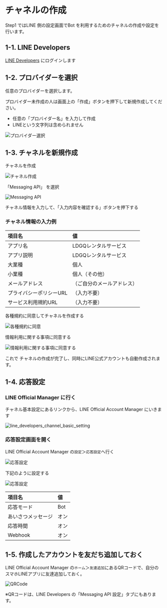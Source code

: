 
# チャネルの作成

Step1 ではLINE 側の設定画面でBot を利用するためのチャネルの作成や設定を行います。


## 1-1. LINE Developers 

[LINE Developers](https://developers.line.biz/console/) にログインします


## 1-2. プロバイダーを選択

任意のプロバイダーを選択します。

プロバイダー未作成の人は画面上の「作成」ボタンを押下して新規作成してください。

- 任意の「プロバイダー名」を入力して作成
- LINEという文字列は含められません

![プロバイダー選択](https://raw.githubusercontent.com/maztak/katacoda-scenarios/master/create-line-official-account/images/ProviderList.png)


## 1-3. チャネルを新規作成

チャネルを作成

![チャネル作成](https://raw.githubusercontent.com/maztak/katacoda-scenarios/master/create-line-official-account/images/NewChannel.png)

「Messaging API」 を選択

![Messaging API](https://raw.githubusercontent.com/maztak/katacoda-scenarios/master/create-line-official-account/images/SelectMessagingAPI.png)

チャネル情報を入力して、「入力内容を確認する」ボタンを押下する

### チャネル情報の入力例

|  項目名  |  値  |
| :-- | :-- |
|  アプリ名  |  LDGQレンタルサービス  |
|  アプリ説明  |  LDGQレンタルサービス  |
|  大業種  |  個人  |
|  小業種  |  個人（その他）  |
|  メールアドレス  |  （ご自分のメールアドレス）  |
|  プライバシーポリシーURL  |  （入力不要）  |
|  サービス利用規約URL  |  （入力不要）  |


各種規約に同意してチャネルを作成する

![各種規約に同意](https://raw.githubusercontent.com/maztak/katacoda-scenarios/master/create-line-official-account/images/AgreeTerms.png)

情報利用に関する事項に同意する

![情報利用に関する事項に同意する](https://raw.githubusercontent.com/maztak/katacoda-scenarios/master/create-line-official-account/images/AgreeTerms02.png)

これで チャネルの作成が完了し、同時にLINE公式アカウントも自動作成されます。

## 1-4. 応答設定

### LINE Official Manager に行く

チャネル基本設定にあるリンクから、LINE Official Account Manager にいきます

![line_developers_channel_basic_setting](https://raw.githubusercontent.com/maztak/katacoda-scenarios/master/create-line-official-account/images/line_developers_channel_basic_setting.png)


### 応答設定画面を開く

LINE Official Account Manager の`設定`＞`応答設定`へ行く

![応答設定](https://raw.githubusercontent.com/maztak/katacoda-scenarios/master/create-line-official-account/images/go_to_response_setting.png)

下記のように設定する

![応答設定](https://raw.githubusercontent.com/maztak/katacoda-scenarios/master/create-line-official-account/images/response_setting.png)

|  項目名  |  値  |
| :-- | :-- |
|  応答モード  |  Bot  |
|  あいさつメッセージ  |  オン  |
|  応答時間  |  オン  |
|  Webhook  |  オン  |


## 1-5. 作成したアカウントを友だち追加しておく

LINE Official Account Manager の`ホーム`＞`友達追加`にあるQRコードで、自分のスマホLINEアプリに友達追加しておく。

![QRCode](https://raw.githubusercontent.com/maztak/katacoda-scenarios/master/create-line-official-account/images/line_official_account_manager_add_friend.png)

※QRコードは、LINE Developers の「Messaging API 設定」タブにもあります。

